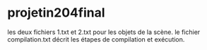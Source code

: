 # projetin204final
les deux fichiers 1.txt et 2.txt pour les objets de la scène.
le fichier compilation.txt décrit les étapes de compilation et exécution.
